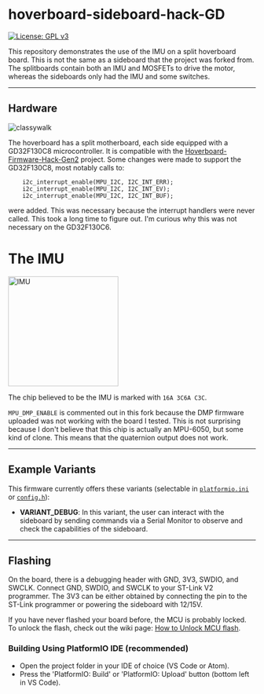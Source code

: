 # hoverboard-sideboard-hack-GD

[![License: GPL v3](https://img.shields.io/badge/License-GPLv3-blue.svg)](https://www.gnu.org/licenses/gpl-3.0)

This repository demonstrates the use of the IMU on a split hoverboard board. This is not the same as a sideboard that the project was forked from. The splitboards contain both an IMU and MOSFETs to drive the motor, whereas the sideboards only had the IMU and some switches.

---
## Hardware

![classywalk](https://github.com/user-attachments/assets/85e6cda1-4b22-473d-ab47-2d1407d0d309)

The hoverboard has a split motherboard, each side equipped with a GD32F130C8 microcontroller. It is compatible with the [Hoverboard-Firmware-Hack-Gen2](https://github.com/RoboDurden/Hoverboard-Firmware-Hack-Gen2.x/issues/90) project. Some changes were made to support the GD32F130C8, most notably calls to:

```
    i2c_interrupt_enable(MPU_I2C, I2C_INT_ERR);
    i2c_interrupt_enable(MPU_I2C, I2C_INT_EV);
    i2c_interrupt_enable(MPU_I2C, I2C_INT_BUF);
```
were added. This was necessary because the interrupt handlers were never called. This took a long time to figure out. I'm curious why this was not necessary on the GD32F130C6.

# The IMU
<img width="224" alt="IMU" src="https://github.com/user-attachments/assets/dd6f34fa-91d6-4a8b-8690-2bda375f5e2d">

The chip believed to be the IMU is marked with `16A 3C6A C3C`.

`MPU_DMP_ENABLE` is commented out in this fork because the DMP firmware uploaded was not working with the board I tested. This is not surprising because I don't believe that this chip is actually an MPU-6050, but some kind of clone. This means that the quaternion output does not work.

---
## Example Variants

This firmware currently offers these variants (selectable in [`platformio.ini`](/platformio.ini) or [`config.h`](/Inc/config.h)):
- **VARIANT_DEBUG**: In this variant, the user can interact with the sideboard by sending commands via a Serial Monitor to observe and check the capabilities of the sideboard.

---
## Flashing

On the board, there is a debugging header with GND, 3V3, SWDIO, and SWCLK. Connect GND, SWDIO, and SWCLK to your ST-Link V2 programmer. The 3V3 can be either obtained by connecting the pin to the ST-Link programmer or powering the sideboard with 12/15V.

If you have never flashed your board before, the MCU is probably locked. To unlock the flash, check out the wiki page: [How to Unlock MCU flash](https://github.com/EFeru/hoverboard-firmware-hack-FOC/wiki/How-to-Unlock-MCU-flash).

### Building Using PlatformIO IDE (recommended)

- Open the project folder in your IDE of choice (VS Code or Atom).
- Press the 'PlatformIO: Build' or 'PlatformIO: Upload' button (bottom left in VS Code).



